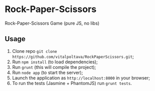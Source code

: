 Rock-Paper-Scissors
===================

Rock-Paper-Scissors Game (pure JS, no libs)

Usage
-----

1. Clone repo `git clone https://github.com/vitalpoltava/RockPaperScissors.git`;
2. Run `npm install` (to load dependencies);
3. Run `grunt` (this will compile the project);
4. Run `node app` (to start the server);
5. Launch the application as `http://localhost:8000` in your browser;
6. To run the tests (Jasmine + PhantomJS) run `grunt tests`.
